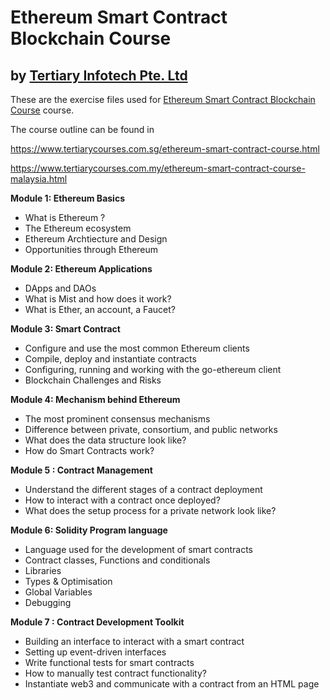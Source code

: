 
# Ethereum Smart Contract Blockchain Course
## by [Tertiary Infotech Pte. Ltd](https://www.tertiarycourses.com.sg/)

These are the exercise files used for [Ethereum Smart Contract Blockchain Course](https://www.tertiarycourses.com.sg/ethereum-smart-contract-course.html) course. 

The course outline can be found in 

https://www.tertiarycourses.com.sg/ethereum-smart-contract-course.html

https://www.tertiarycourses.com.my/ethereum-smart-contract-course-malaysia.html

<p><strong>Module 1: Ethereum Basics</strong></p>
<ul>
<li>What is Ethereum ?</li>
<li>The Ethereum ecosystem&nbsp;</li>
<li>Ethereum Archtiecture and Design</li>
<li>Opportunities through Ethereum</li>
</ul>
<p><strong>Module 2: Ethereum Applications</strong></p>
<ul>
<li>DApps and DAOs&nbsp;</li>
<li>What is Mist and how does it work?&nbsp;</li>
<li>What is Ether, an account, a Faucet?</li>
</ul>
<p><strong>Module 3: Smart Contract</strong></p>
<ul>
<li>Configure and use the most common Ethereum clients</li>
<li>Compile, deploy and instantiate contracts</li>
<li>Configuring, running and working with the go-ethereum client</li>
<li>Blockchain Challenges and Risks</li>
</ul>
<p><strong>Module 4: Mechanism behind Ethereum</strong></p>
<ul>
<li>The most prominent consensus mechanisms</li>
<li>Difference between private, consortium, and public networks</li>
<li>What does the data structure look like?</li>
<li>How do Smart Contracts work?</li>
</ul>
<p><strong>Module 5 : Contract Management</strong></p>
<ul>
<li>Understand the different stages of a contract deployment</li>
<li>How to interact with a contract once deployed?</li>
<li>What does the setup process for a private network look like?</li>
</ul>
<p><strong>Module 6: Solidity Program language</strong></p>
<ul>
<li>Language used for the development of smart contracts</li>
<li>Contract classes, Functions and conditionals</li>
<li>Libraries</li>
<li>Types &amp; Optimisation</li>
<li>Global Variables</li>
<li>Debugging</li>
</ul>
<p><strong>Module 7 : Contract Development Toolkit</strong></p>
<ul>
<li>Building an interface to interact with a smart contract</li>
<li>Setting up event-driven interfaces</li>
<li>Write functional tests for smart contracts</li>
<li>How to manually test contract functionality?</li>
<li>Instantiate web3 and communicate with a contract from an HTML page</li>
</ul>







